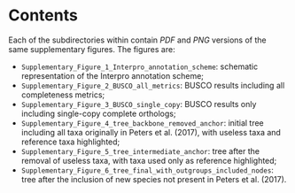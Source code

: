 # Contents

Each of the subdirectories within contain *PDF* and *PNG* versions of the same
supplementary figures. The figures are:

- `Supplementary_Figure_1_Interpro_annotation_scheme`: schematic representation
  of the Interpro annotation scheme;
- `Supplementary_Figure_2_BUSCO_all_metrics`: BUSCO results including all 
  completeness metrics;
- `Supplementary_Figure_3_BUSCO_single_copy`: BUSCO results only including
  single-copy complete orthologs;
- `Supplementary_Figure_4_tree_backbone_removed_anchor`: initial tree including
  all taxa originally in Peters et al. (2017), with useless taxa and reference
  taxa highlighted;
- `Supplementary_Figure_5_tree_intermediate_anchor`: tree after the removal of
  useless taxa, with taxa used only as reference highlighted;
- `Supplementary_Figure_6_tree_final_with_outgroups_included_nodes`: tree after
  the inclusion of new species not present in Peters et al. (2017).

